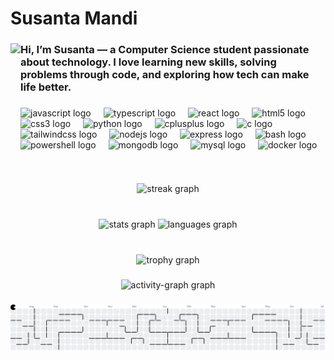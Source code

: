 <h1 align="left">Susanta Mandi</h1>

###

<img align="left" height="224" src="https://avatars.githubusercontent.com/u/130727297"  />

###

<h3 align="left">Hi, I’m Susanta — a Computer Science student passionate about technology. I love learning new skills, solving problems through code, and exploring how tech can make life better.</h3>

###

<div align="left">
  <img src="https://cdn.jsdelivr.net/gh/devicons/devicon/icons/javascript/javascript-original.svg" height="30" alt="javascript logo"  />
  <img width="12" />
  <img src="https://cdn.jsdelivr.net/gh/devicons/devicon/icons/typescript/typescript-original.svg" height="30" alt="typescript logo"  />
  <img width="12" />
  <img src="https://cdn.jsdelivr.net/gh/devicons/devicon/icons/react/react-original.svg" height="30" alt="react logo"  />
  <img width="12" />
  <img src="https://cdn.jsdelivr.net/gh/devicons/devicon/icons/html5/html5-original.svg" height="30" alt="html5 logo"  />
  <img width="12" />
  <img src="https://cdn.jsdelivr.net/gh/devicons/devicon/icons/css3/css3-original.svg" height="30" alt="css3 logo"  />
  <img width="12" />
  <img src="https://cdn.jsdelivr.net/gh/devicons/devicon/icons/python/python-original.svg" height="30" alt="python logo"  />
  <img width="12" />
  <img src="https://cdn.jsdelivr.net/gh/devicons/devicon/icons/cplusplus/cplusplus-original.svg" height="30" alt="cplusplus logo"  />
  <img width="12" />
  <img src="https://cdn.jsdelivr.net/gh/devicons/devicon/icons/c/c-original.svg" height="30" alt="c logo"  />
  <img width="12" />
  <img src="https://skillicons.dev/icons?i=tailwind" height="30" alt="tailwindcss logo"  />
  <img width="12" />
  <img src="https://skillicons.dev/icons?i=nodejs" height="30" alt="nodejs logo"  />
  <img width="12" />
  <img src="https://skillicons.dev/icons?i=express" height="30" alt="express logo"  />
  <img width="12" />
  <img src="https://skillicons.dev/icons?i=bash" height="30" alt="bash logo"  />
  <img width="12" />
  <img src="https://skillicons.dev/icons?i=powershell" height="30" alt="powershell logo"  />
  <img width="12" />
  <img src="https://cdn.simpleicons.org/mongodb/47A248" height="30" alt="mongodb logo"  />
  <img width="12" />
  <img src="https://skillicons.dev/icons?i=mysql" height="30" alt="mysql logo"  />
  <img width="12" />
  <img src="https://cdn.simpleicons.org/docker/2496ED" height="30" alt="docker logo"  />
</div>

###

<br clear="both">

<div align="center">
  <img src="https://streak-stats.demolab.com?user=h4jack&locale=en&mode=daily&theme=tokyonight&hide_border=true&border_radius=4" height="150" alt="streak graph"  />
</div>

###

<br clear="both">

<div align="center">
  <img src="https://github-readme-stats.vercel.app/api?username=h4jack&hide_title=true&hide_rank=true&show_icons=true&include_all_commits=false&count_private=true&disable_animations=false&theme=rose_pine&locale=en&hide_border=true" height="150" alt="stats graph"  />
  <img src="https://github-readme-stats.vercel.app/api/top-langs?username=h4jack&locale=en&hide_title=true&layout=compact&card_width=320&langs_count=5&theme=aura_dark&hide_border=true" height="150" alt="languages graph"  />
</div>

###

<br clear="both">

<div align="center">
  <img src="https://github-profile-trophy.vercel.app?username=h4jack&theme=dark_lover&no-frame=true&no-bg=true" height="150" alt="trophy graph"  />
</div>

###

<div align="center">
  <img src="https://github-readme-activity-graph.vercel.app/graph?username=h4jack&radius=16&theme=elegant&area=true&order=5&hide_border=true&hide_title=false" height="300" alt="activity-graph graph"  />
</div>

###

<picture>
  <source media="(prefers-color-scheme: dark)" srcset="https://raw.githubusercontent.com/h4jack/h4jack/output/pacman-contribution-graph-dark.svg">
  <source media="(prefers-color-scheme: light)" srcset="https://raw.githubusercontent.com/h4jack/h4jack/output/pacman-contribution-graph.svg">
  <img alt="pacman contribution graph" src="https://raw.githubusercontent.com/h4jack/h4jack/output/pacman-contribution-graph.svg">
</picture>

###
